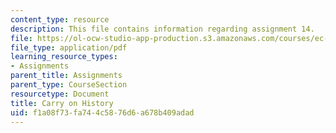 ```yaml
---
content_type: resource
description: This file contains information regarding assignment 14.
file: https://ol-ocw-studio-app-production.s3.amazonaws.com/courses/ec-050-recreate-experiments-from-history-inform-the-future-from-the-past-galileo-january-iap-2010/f1a08f73fa744c5876d6a678b409adad_MITEC_050IAP10_assn14.pdf
file_type: application/pdf
learning_resource_types:
- Assignments
parent_title: Assignments
parent_type: CourseSection
resourcetype: Document
title: Carry on History
uid: f1a08f73-fa74-4c58-76d6-a678b409adad
---
```

